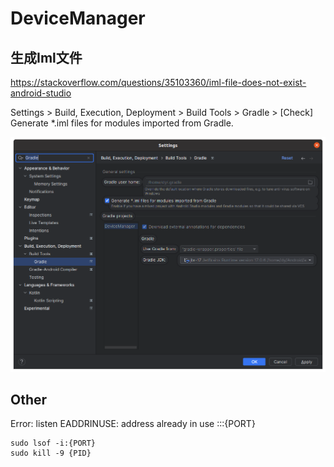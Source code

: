 # DeviceManager

## 生成Iml文件
https://stackoverflow.com/questions/35103360/iml-file-does-not-exist-android-studio

Settings > Build, Execution, Deployment > Build Tools > Gradle > [Check] Generate *.iml files for modules imported from Gradle.

![studio_settings.png](studio_settings.png)

## Other
Error: listen EADDRINUSE: address already in use :::{PORT}
```shell
sudo lsof -i:{PORT}
sudo kill -9 {PID}
```